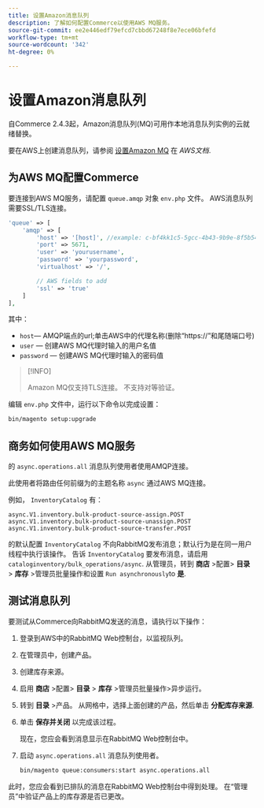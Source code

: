 ```yaml
---
title: 设置Amazon消息队列
description: 了解如何配置Commerce以使用AWS MQ服务。
source-git-commit: ee2e446edf79efcd7cbbd67248f8e7ece06bfefd
workflow-type: tm+mt
source-wordcount: '342'
ht-degree: 0%

---
```



# 设置Amazon消息队列

自Commerce 2.4.3起，Amazon消息队列(MQ)可用作本地消息队列实例的云就绪替换。

要在AWS上创建消息队列，请参阅 [设置Amazon MQ](https://docs.aws.amazon.com/amazon-mq/latest/developer-guide/amazon-mq-setting-up.html) 在 _AWS文档_.

## 为AWS MQ配置Commerce

要连接到AWS MQ服务，请配置 `queue.amqp` 对象 `env.php` 文件。
AWS消息队列需要SSL/TLS连接。

```php
'queue' => [
    'amqp' => [
        'host' => '[host]', //example: c-bf4kk1c5-5gcc-4b43-9b9e-8f5b54d234.mq.us-west-3.amazonaws.com
        'port' => 5671,
        'user' => 'yourusername',
        'password' => 'yourpassword',
        'virtualhost' => '/',

        // AWS fields to add
        'ssl' => 'true'
    ]
],
```

其中：

- `host`— AMQP端点的url;单击AWS中的代理名称(删除“https://”和尾随端口号)
- `user` — 创建AWS MQ代理时输入的用户名值
- `password` — 创建AWS MQ代理时输入的密码值

>[!INFO]
>
>Amazon MQ仅支持TLS连接。 不支持对等验证。

编辑 `env.php` 文件中，运行以下命令以完成设置：

```bash
bin/magento setup:upgrade
```

## 商务如何使用AWS MQ服务

的 `async.operations.all` 消息队列使用者使用AMQP连接。

此使用者将路由任何前缀为的主题名称 `async` 通过AWS MQ连接。

例如， `InventoryCatalog` 有：

```text
async.V1.inventory.bulk-product-source-assign.POST
async.V1.inventory.bulk-product-source-unassign.POST
async.V1.inventory.bulk-product-source-transfer.POST
```

的默认配置 `InventoryCatalog` 不向RabbitMQ发布消息；默认行为是在同一用户线程中执行该操作。 告诉 `InventoryCatalog` 要发布消息，请启用 `cataloginventory/bulk_operations/async`. 从管理员，转到 **商店** >配置> **目录** > **库存** >管理员批量操作和设置  `Run asynchronously`to **是**.

## 测试消息队列

要测试从Commerce向RabbitMQ发送的消息，请执行以下操作：

1. 登录到AWS中的RabbitMQ Web控制台，以监视队列。
1. 在管理员中，创建产品。
1. 创建库存来源。
1. 启用 **商店** >配置> **目录** > **库存** >管理员批量操作>异步运行。
1. 转到 **目录** >产品。 从网格中，选择上面创建的产品，然后单击 **分配库存来源**.
1. 单击 **保存并关闭** 以完成该过程。

   现在，您应会看到消息显示在RabbitMQ Web控制台中。

1. 启动 `async.operations.all` 消息队列使用者。

   ```bash
   bin/magento queue:consumers:start async.operations.all
   ```

此时，您应会看到已排队的消息在RabbitMQ Web控制台中得到处理。
在“管理员”中验证产品上的库存源是否已更改。
